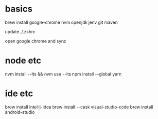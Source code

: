 # basics
brew install google-chrome nvm openjdk jenv git maven

update ./.zshrc

open google chrome and sync 

# node etc

nvm install --lts && nvm use --lts
npm install --global yarn

# ide etc

brew install intellij-idea
brew install --cask visual-studio-code
brew install android-studio
